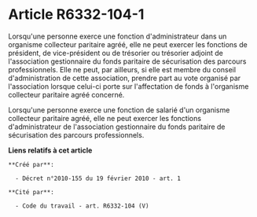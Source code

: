 # Article R6332-104-1

Lorsqu'une personne exerce une fonction d'administrateur dans un organisme collecteur paritaire agréé, elle ne peut exercer
les fonctions de président, de vice-président ou de trésorier ou trésorier adjoint de l'association gestionnaire du fonds
paritaire de sécurisation des parcours professionnels. Elle ne peut, par ailleurs, si elle est membre du conseil
d'administration de cette association, prendre part au vote organisé par l'association lorsque celui-ci porte sur
l'affectation de fonds à l'organisme collecteur paritaire agréé concerné.

Lorsqu'une personne exerce une fonction de salarié d'un organisme collecteur paritaire agréé, elle ne peut exercer les
fonctions d'administrateur de l'association gestionnaire du fonds paritaire de sécurisation des parcours professionnels.

**Liens relatifs à cet article**

	**Créé par**:

	  - Décret n°2010-155 du 19 février 2010 - art. 1

	**Cité par**:

	  - Code du travail - art. R6332-104 (V)

